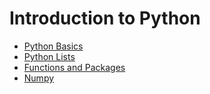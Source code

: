 # Introduction to Python

- [Python Basics](./01_python_basics/)
- [Python Lists](./02_python_lists/)
- [Functions and Packages](./03_functions_and_packages/)
- [Numpy](./04_numpy/)